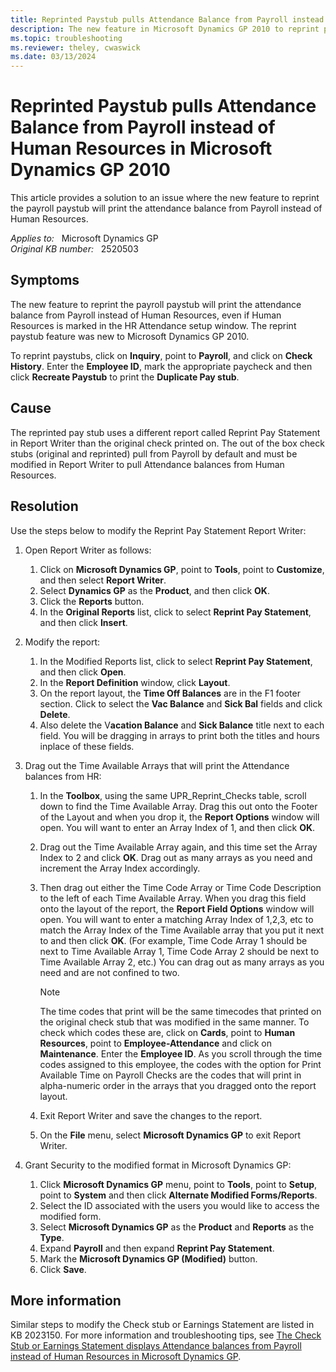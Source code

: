 ```yaml
---
title: Reprinted Paystub pulls Attendance Balance from Payroll instead of Human Resources
description: The new feature in Microsoft Dynamics GP 2010 to reprint payroll checks will print the attendance balance from Payroll instead of Human Resources, even if Human Resources is marked in the HR Attendance setup window. This article provides a solution to this issue.
ms.topic: troubleshooting
ms.reviewer: theley, cwaswick
ms.date: 03/13/2024
---
```

# Reprinted Paystub pulls Attendance Balance from Payroll instead of Human Resources in Microsoft Dynamics GP 2010

This article provides a solution to an issue where the new feature to reprint the payroll paystub will print the attendance balance from Payroll instead of Human Resources.

_Applies to:_ &nbsp; Microsoft Dynamics GP  
_Original KB number:_ &nbsp; 2520503

## Symptoms

The new feature to reprint the payroll paystub will print the attendance balance from Payroll instead of Human Resources, even if Human Resources is marked in the HR Attendance setup window. The reprint paystub feature was new to Microsoft Dynamics GP 2010.

To reprint paystubs, click on **Inquiry**, point to **Payroll**, and click on **Check History**. Enter the **Employee ID**, mark the appropriate paycheck and then click **Recreate Paystub** to print the **Duplicate Pay stub**.

## Cause

The reprinted pay stub uses a different report called Reprint Pay Statement in Report Writer than the original check printed on. The out of the box check stubs (original and reprinted) pull from Payroll by default and must be modified in Report Writer to pull Attendance balances from Human Resources.

## Resolution

Use the steps below to modify the Reprint Pay Statement Report Writer:

1. Open Report Writer as follows:

    1. Click on **Microsoft Dynamics GP**, point to **Tools**, point to **Customize**, and then select **Report Writer**.
    2. Select **Dynamics GP** as the **Product**, and then click **OK**.
    3. Click the **Reports** button.
    4. In the **Original Reports** list, click to select **Reprint Pay Statement**, and then click **Insert**.

2. Modify the report:

    1. In the Modified Reports list, click to select **Reprint Pay Statement**, and then click **Open**.
    2. In the **Report Definition** window, click **Layout**.
    3. On the report layout, the **Time Off Balances** are in the F1 footer section. Click to select the **Vac Balance** and **Sick Bal** fields and click **Delete**.
    4. Also delete the V**acation Balance** and **Sick Balance** title next to each field. You will be dragging in arrays to print both the titles and hours inplace of these fields.

3. Drag out the Time Available Arrays that will print the Attendance balances from HR:

    1. In the **Toolbox**, using the same UPR_Reprint_Checks table, scroll down to find the Time Available Array. Drag this out onto the Footer of the Layout and when you drop it, the **Report Options** window will open. You will want to enter an Array Index of 1, and then click **OK**.

    2. Drag out the Time Available Array again, and this time set the Array Index to 2 and click **OK**. Drag out as many arrays as you need and increment the Array Index accordingly.

    3. Then drag out either the Time Code Array or Time Code Description to the left of each Time Available Array. When you drag this field onto the layout of the report, the **Report Field Options** window will open. You will want to enter a matching Array Index of 1,2,3, etc to match the Array Index of the Time Available array that you put it next to and then click **OK**. (For example, Time Code Array 1 should be next to Time Available Array 1, Time Code Array 2 should be next to Time Available Array 2, etc.) You can drag out as many arrays as you need and are not confined to two.

        > [!NOTE]
        > The time codes that print will be the same timecodes that printed on the original check stub that was modified in the same manner. To check which codes these are, click on **Cards**, point to **Human Resources**, point to **Employee-Attendance** and click on **Maintenance**. Enter the **Employee ID**. As you scroll through the time codes assigned to this employee, the codes with the option for Print Available Time on Payroll Checks are the codes that will print in alpha-numeric order in the arrays that you dragged onto the report layout.

    4. Exit Report Writer and save the changes to the report.

    5. On the **File** menu, select **Microsoft Dynamics GP** to exit Report Writer.

4. Grant Security to the modified format in Microsoft Dynamics GP:

    1. Click **Microsoft Dynamics GP** menu, point to **Tools**, point to **Setup**, point to **System** and then click **Alternate Modified Forms/Reports**.
    2. Select the ID associated with the users you would like to access the modified form.
    3. Select **Microsoft Dynamics GP** as the **Product** and **Reports** as the **Type**.
    4. Expand **Payroll** and then expand **Reprint Pay Statement**.
    5. Mark the **Microsoft Dynamics GP (Modified)** button.
    6. Click **Save**.

## More information

Similar steps to modify the Check stub or Earnings Statement are listed in KB 2023150. For more information and troubleshooting tips, see [The Check Stub or Earnings Statement displays Attendance balances from Payroll instead of Human Resources in Microsoft Dynamics GP](https://support.microsoft.com/topic/check-stub-or-earnings-statement-displays-attendance-balances-from-payroll-instead-of-human-resources-in-microsoft-dynamics-gp-f8ac3810-00de-892c-26c7-5486f2624da0).
